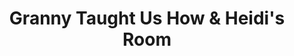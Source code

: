 ---
title: "Granny Taught Us How & Heidi's Room"
url: /mono/granny-taught-us-how-and-heidis-room/
shop: houseware
---